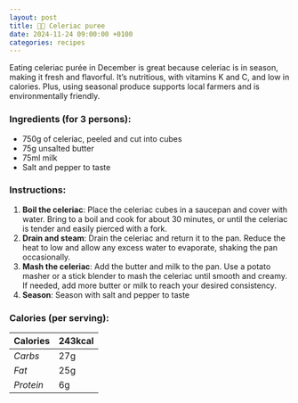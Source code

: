 ```yaml
---
layout: post
title: 👨‍🍳 Celeriac puree
date: 2024-11-24 09:00:00 +0100
categories: recipes
---
```


Eating celeriac purée in December is great because celeriac is in season, making it fresh and flavorful. It’s nutritious, with vitamins K and C, and low in calories. Plus, using seasonal produce supports local farmers and is environmentally friendly.

### Ingredients (for 3 persons):
- 750g of celeriac, peeled and cut into cubes
- 75g unsalted butter
- 75ml milk
- Salt and pepper to taste

### Instructions:

1. **Boil the celeriac**: Place the celeriac cubes in a saucepan and cover with water. Bring to a boil and cook for about 30 minutes, or until the celeriac is tender and easily pierced with a fork.
2. **Drain and steam**: Drain the celeriac and return it to the pan. Reduce the heat to low and allow any excess water to evaporate, shaking the pan occasionally.
3. **Mash the celeriac**: Add the butter and milk to the pan. Use a potato masher or a stick blender to mash the celeriac until smooth and creamy. If needed, add more butter or milk to reach your desired consistency.
4. **Season**: Season with salt and pepper to taste

### Calories (per serving):

| **Calories** | 243kcal |
| ----------- | ----------- |
| *Carbs* | 27g |
| *Fat* | 25g |
| *Protein* | 6g |